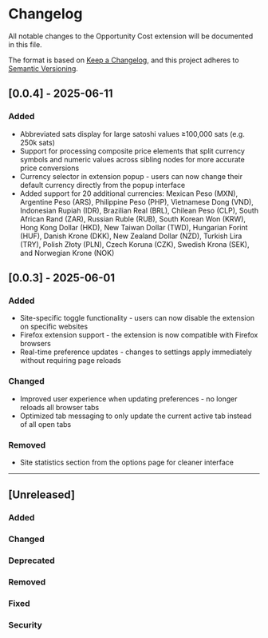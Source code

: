 # Changelog

All notable changes to the Opportunity Cost extension will be documented in this file.

The format is based on [Keep a Changelog](https://keepachangelog.com/en/1.0.0/),
and this project adheres to [Semantic Versioning](https://semver.org/spec/v2.0.0.html).

## [0.0.4] - 2025-06-11

### Added

- Abbreviated sats display for large satoshi values ≥100,000 sats (e.g. 250k sats)
- Support for processing composite price elements that split currency symbols and numeric values across sibling nodes for more accurate price conversions
- Currency selector in extension popup - users can now change their default currency directly from the popup interface
- Added support for 20 additional currencies: Mexican Peso (MXN), Argentine Peso (ARS), Philippine Peso (PHP), Vietnamese Dong (VND), Indonesian Rupiah (IDR), Brazilian Real (BRL), Chilean Peso (CLP), South African Rand (ZAR), Russian Ruble (RUB), South Korean Won (KRW), Hong Kong Dollar (HKD), New Taiwan Dollar (TWD), Hungarian Forint (HUF), Danish Krone (DKK), New Zealand Dollar (NZD), Turkish Lira (TRY), Polish Złoty (PLN), Czech Koruna (CZK), Swedish Krona (SEK), and Norwegian Krone (NOK)

## [0.0.3] - 2025-06-01

### Added

- Site-specific toggle functionality - users can now disable the extension on specific websites
- Firefox extension support - the extension is now compatible with Firefox browsers
- Real-time preference updates - changes to settings apply immediately without requiring page reloads

### Changed

- Improved user experience when updating preferences - no longer reloads all browser tabs
- Optimized tab messaging to only update the current active tab instead of all open tabs

### Removed

- Site statistics section from the options page for cleaner interface

---

## [Unreleased]

### Added

### Changed

### Deprecated

### Removed

### Fixed

### Security
